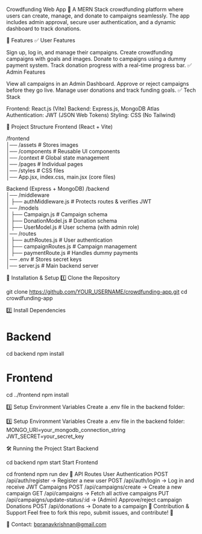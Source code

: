 Crowdfunding Web App 🚀
A MERN Stack crowdfunding platform where users can create, manage, and donate to campaigns seamlessly. The app includes admin approval, secure user authentication, and a dynamic dashboard to track donations.

🌟 Features
✅ User Features

Sign up, log in, and manage their campaigns.
Create crowdfunding campaigns with goals and images.
Donate to campaigns using a dummy payment system.
Track donation progress with a real-time progress bar.
✅ Admin Features

View all campaigns in an Admin Dashboard.
Approve or reject campaigns before they go live.
Manage user donations and track funding goals.
✅ Tech Stack

Frontend: React.js (Vite)
Backend: Express.js, MongoDB Atlas
Authentication: JWT (JSON Web Tokens)
Styling: CSS (No Tailwind)

📂 Project Structure
Frontend (React + Vite)

/frontend  
│── /assets           # Stores images  
│── /components       # Reusable UI components  
│── /context          # Global state management  
│── /pages            # Individual pages  
│── /styles           # CSS files  
│── App.jsx, index.css, main.jsx (core files)  


Backend (Express + MongoDB)
/backend  
│── /middleware  
│   ├── authMiddleware.js    # Protects routes & verifies JWT  
│── /models  
│   ├── Campaign.js          # Campaign schema  
│   ├── DonationModel.js     # Donation schema  
│   ├── UserModel.js         # User schema (with admin role)  
│── /routes  
│   ├── authRoutes.js        # User authentication  
│   ├── campaignRoutes.js    # Campaign management  
│   ├── paymentRoute.js      # Handles dummy payments  
│── .env                     # Stores secret keys  
│── server.js                 # Main backend server  


🚀 Installation & Setup
1️⃣ Clone the Repository

git clone https://github.com/YOUR_USERNAME/crowdfunding-app.git
cd crowdfunding-app


2️⃣ Install Dependencies

# Backend
cd backend
npm install

# Frontend
cd ../frontend
npm install


3️⃣ Setup Environment Variables
Create a .env file in the backend folder:


3️⃣ Setup Environment Variables
Create a .env file in the backend folder:
MONGO_URI=your_mongodb_connection_string
JWT_SECRET=your_secret_key



🛠 Running the Project
Start Backend

cd backend
npm start
Start Frontend

cd frontend
npm run dev
🔗 API Routes
User Authentication
POST /api/auth/register → Register a new user
POST /api/auth/login → Log in and receive JWT
Campaigns
POST /api/campaigns/create → Create a new campaign
GET /api/campaigns → Fetch all active campaigns
PUT /api/campaigns/update-status/:id → (Admin) Approve/reject campaign
Donations
POST /api/donations → Donate to a campaign
📌 Contribution & Support
Feel free to fork this repo, submit issues, and contribute! 🚀

📧 Contact: bpranavkrishnan@gmail.com


